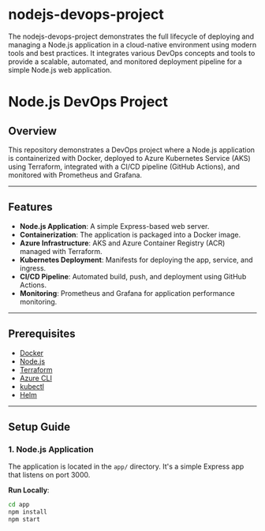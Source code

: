 # nodejs-devops-project
The nodejs-devops-project  demonstrates the full lifecycle of deploying and managing a Node.js application in a cloud-native environment using modern tools and best practices. It integrates various DevOps concepts and tools to provide a scalable, automated, and monitored deployment pipeline for a simple Node.js web application.

# Node.js DevOps Project

## Overview
This repository demonstrates a DevOps project where a Node.js application is containerized with Docker, deployed to Azure Kubernetes Service (AKS) using Terraform, integrated with a CI/CD pipeline (GitHub Actions), and monitored with Prometheus and Grafana.

---

## Features

- **Node.js Application**: A simple Express-based web server.
- **Containerization**: The application is packaged into a Docker image.
- **Azure Infrastructure**: AKS and Azure Container Registry (ACR) managed with Terraform.
- **Kubernetes Deployment**: Manifests for deploying the app, service, and ingress.
- **CI/CD Pipeline**: Automated build, push, and deployment using GitHub Actions.
- **Monitoring**: Prometheus and Grafana for application performance monitoring.

---

## Prerequisites

- [Docker](https://www.docker.com/)
- [Node.js](https://nodejs.org/)
- [Terraform](https://www.terraform.io/)
- [Azure CLI](https://learn.microsoft.com/en-us/cli/azure/install-azure-cli)
- [kubectl](https://kubernetes.io/docs/tasks/tools/install-kubectl/)
- [Helm](https://helm.sh/)

---

## Setup Guide

### 1. Node.js Application

The application is located in the `app/` directory. It's a simple Express app that listens on port 3000.

**Run Locally**:
```bash
cd app
npm install
npm start
